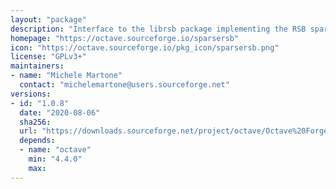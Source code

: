 ```yaml
---
layout: "package"
description: "Interface to the librsb package implementing the RSB sparse matrix format for fast shared-memory sparse matrix computations."
homepage: "https://octave.sourceforge.io/sparsersb"
icon: "https://octave.sourceforge.io/pkg_icon/sparsersb.png"
license: "GPLv3+"
maintainers:
- name: "Michele Martone"
  contact: "michelemartone@users.sourceforge.net"
versions:
- id: "1.0.8"
  date: "2020-08-06"
  sha256:
  url: "https://downloads.sourceforge.net/project/octave/Octave%20Forge%20Packages/Individual%20Package%20Releases/sparsersb-1.0.8.tar.gz"
  depends:
  - name: "octave"
    min: "4.4.0"
    max:
---
```

